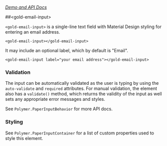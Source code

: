 
<!---

This README is automatically generated from the comments in these files:
gold-email-input.html

Edit those files, and our readme bot will duplicate them over here!
Edit this file, and the bot will squash your changes :)

-->

_[Demo and API Docs](https://elements.polymer-project.org/elements/gold-email-input)_


##&lt;gold-email-input&gt;


`<gold-email-input>` is a single-line text field with Material Design styling
for entering an email address.

    <gold-email-input></gold-email-input>

It may include an optional label, which by default is "Email".

    <gold-email-input label="your email address"></gold-email-input>

### Validation

The input can be automatically validated as the user is typing by using
the `auto-validate` and `required` attributes. For manual validation, the
element also has a `validate()` method, which returns the validity of the
input as well sets any appropriate error messages and styles.

See `Polymer.PaperInputBehavior` for more API docs.

### Styling

See `Polymer.PaperInputContainer` for a list of custom properties used to
style this element.


